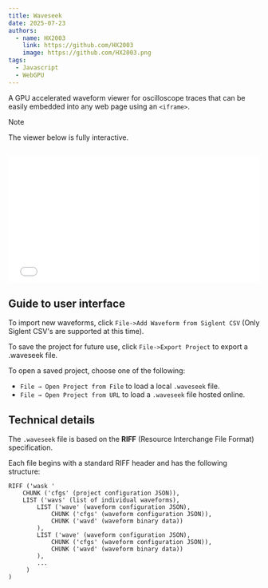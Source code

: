 ```yaml
---
title: Waveseek
date: 2025-07-23
authors:
  - name: HX2003
    link: https://github.com/HX2003
    image: https://github.com/HX2003.png
tags:
  - Javascript
  - WebGPU
---
```

A GPU accelerated waveform viewer for oscilloscope traces that can be easily embedded into any web page using an `<iframe>`.

> [!NOTE]
> The viewer below is fully interactive.

<br>
<iframe 
  src="/Waveseek/src/waveseek.html?dataURL=/Waveseek/examples/Example Project.waveseek"
  style="width: 100%; aspect-ratio: 18 / 9; border: none;">
</iframe>
<br>

## Guide to user interface
To import new waveforms, click `File->Add Waveform from Siglent CSV` (Only Siglent CSV's are supported at this time).

To save the project for future use, click `File->Export Project` to export a .waveseek file.

To open a saved project, choose one of the following:
  - `File → Open Project from File` to load a local `.waveseek` file.
  - `File → Open Project from URL` to load a `.waveseek` file hosted online.

## Technical details
The `.waveseek` file is based on the **RIFF** (Resource Interchange File Format) specification.

Each file begins with a standard RIFF header and has the following structure:
```
RIFF ('wask '
    CHUNK ('cfgs' (project configuration JSON)),
    LIST ('wavs' (list of individual waveforms),
        LIST ('wave' (waveform configuration JSON),
            CHUNK ('cfgs' (waveform configuration JSON)),
            CHUNK ('wavd' (waveform binary data))
        ),
        LIST ('wave' (waveform configuration JSON),
            CHUNK ('cfgs' (waveform configuration JSON)),
            CHUNK ('wavd' (waveform binary data))
        ),
        ...
     )
)
```